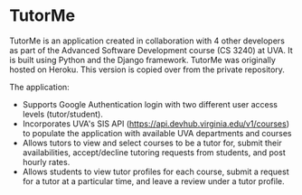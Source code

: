 # TutorMe

TutorMe is an application created in collaboration with 4 other developers as part of the Advanced Software Development course (CS 3240) at UVA. It is built using Python and the Django framework. TutorMe was originally hosted on Heroku. This version is copied over from the private repository. 

The application:
- Supports Google Authentication login with two different user access levels (tutor/student). 
- Incorporates UVA's SIS API (https://api.devhub.virginia.edu/v1/courses) to populate the application with available UVA departments and courses 
- Allows tutors to view and select courses to be a tutor for, submit their availabilities, accept/decline tutoring requests from students, and post hourly rates.
- Allows students to view tutor profiles for each course, submit a request for a tutor at a particular time, and leave a review under a tutor profile.  
